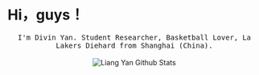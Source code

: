 # Hi，guys！

<p align="center">
  <samp>
I'm Divin Yan. Student Researcher, Basketball Lover, La Lakers Diehard from Shanghai (China).
  </samp>
  <br/>
  <br/>
  <img src="https://github-readme-stats.vercel.app/api?username=yanliang3612&show_icons=true" alt="Liang Yan Github Stats"></img>
</p>


